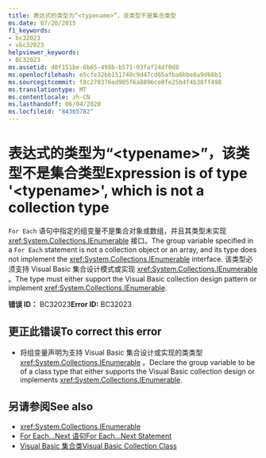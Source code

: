 ```yaml
---
title: 表达式的类型为“<typename>”，该类型不是集合类型
ms.date: 07/20/2015
f1_keywords:
- bc32023
- vbc32023
helpviewer_keywords:
- BC32023
ms.assetid: d0f151be-6b65-498b-b571-03faf24df0d8
ms.openlocfilehash: e5cfe32bb151740c9d47cd65afba6bbe0a9d68b1
ms.sourcegitcommit: f8c270376ed905f6a8896ce0fe25b4f4b38ff498
ms.translationtype: MT
ms.contentlocale: zh-CN
ms.lasthandoff: 06/04/2020
ms.locfileid: "84365782"
---
```

# <a name="expression-is-of-type-typename-which-is-not-a-collection-type"></a><span data-ttu-id="996b5-102">表达式的类型为“\<typename>”，该类型不是集合类型</span><span class="sxs-lookup"><span data-stu-id="996b5-102">Expression is of type '\<typename>', which is not a collection type</span></span>
<span data-ttu-id="996b5-103">`For Each` 语句中指定的组变量不是集合对象或数组，并且其类型未实现 <xref:System.Collections.IEnumerable> 接口。</span><span class="sxs-lookup"><span data-stu-id="996b5-103">The group variable specified in a `For Each` statement is not a collection object or an array, and its type does not implement the <xref:System.Collections.IEnumerable> interface.</span></span> <span data-ttu-id="996b5-104">该类型必须支持 Visual Basic 集合设计模式或实现 <xref:System.Collections.IEnumerable> 。</span><span class="sxs-lookup"><span data-stu-id="996b5-104">The type must either support the Visual Basic collection design pattern or implement <xref:System.Collections.IEnumerable>.</span></span>  
  
 <span data-ttu-id="996b5-105">**错误 ID：** BC32023</span><span class="sxs-lookup"><span data-stu-id="996b5-105">**Error ID:** BC32023</span></span>  
  
## <a name="to-correct-this-error"></a><span data-ttu-id="996b5-106">更正此错误</span><span class="sxs-lookup"><span data-stu-id="996b5-106">To correct this error</span></span>  
  
- <span data-ttu-id="996b5-107">将组变量声明为支持 Visual Basic 集合设计或实现的类类型 <xref:System.Collections.IEnumerable> 。</span><span class="sxs-lookup"><span data-stu-id="996b5-107">Declare the group variable to be of a class type that either supports the Visual Basic collection design or implements <xref:System.Collections.IEnumerable>.</span></span>  
  
## <a name="see-also"></a><span data-ttu-id="996b5-108">另请参阅</span><span class="sxs-lookup"><span data-stu-id="996b5-108">See also</span></span>

- <xref:System.Collections.IEnumerable>
- [<span data-ttu-id="996b5-109">For Each...Next 语句</span><span class="sxs-lookup"><span data-stu-id="996b5-109">For Each...Next Statement</span></span>](../language-reference/statements/for-each-next-statement.md)
- [<span data-ttu-id="996b5-110">Visual Basic 集合类</span><span class="sxs-lookup"><span data-stu-id="996b5-110">Visual Basic Collection Class</span></span>](../programming-guide/concepts/collections.md#visual-basic-collection-class)
